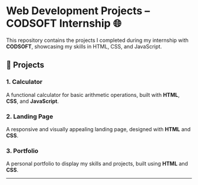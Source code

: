 # Web Development Projects – CODSOFT Internship 🌐  

This repository contains the projects I completed during my internship with **CODSOFT**, showcasing my skills in HTML, CSS, and JavaScript.  

## 📂 Projects  

### 1. **Calculator**  
A functional calculator for basic arithmetic operations, built with **HTML**, **CSS**, and **JavaScript**.  

### 2. **Landing Page**  
A responsive and visually appealing landing page, designed with **HTML** and **CSS**.  

### 3. **Portfolio**  
A personal portfolio to display my skills and projects, built using **HTML** and **CSS**.  

---
